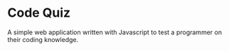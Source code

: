 # Code Quiz

A simple web application written with Javascript to test a
programmer on their coding knowledge.
